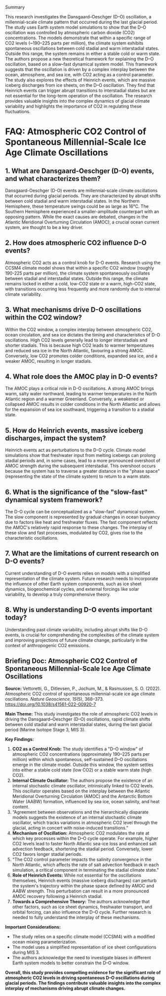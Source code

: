 Summary

This research investigates the Dansgaard–Oeschger (D–O) oscillation, a millennial-scale climate pattern that occurred during the last glacial period. The study uses Earth system model simulations to show that the D–O oscillation was controlled by atmospheric carbon dioxide (CO2) concentrations. The models demonstrate that within a specific range of CO2 levels (~190–225 parts per million), the climate system exhibits spontaneous oscillations between cold stadial and warm interstadial states. Outside this range, the system remains in either a stable cold or warm state. The authors propose a new theoretical framework for explaining the D–O oscillation, based on a slow–fast dynamical system model. This framework suggests that the oscillation is driven by a complex interplay between the ocean, atmosphere, and sea ice, with CO2 acting as a control parameter. The study also explores the effects of Heinrich events, which are massive iceberg discharges from ice sheets, on the D–O oscillation. They find that Heinrich events can trigger abrupt transitions to interstadial states but are not essential for the long-term operation of the oscillation. The research provides valuable insights into the complex dynamics of glacial climate variability and highlights the importance of CO2 in regulating these fluctuations.

# FAQ: Atmospheric CO2 Control of Spontaneous Millennial-Scale Ice Age Climate Oscillations

## 1. What are Dansgaard-Oeschger (D-O) events, and what characterizes them?

Dansgaard-Oeschger (D-O) events are millennial-scale climate oscillations that occurred during glacial periods. They are characterized by abrupt shifts between cold stadial and warm interstadial states. In the Northern Hemisphere, these temperature swings could be as large as 16°C. The Southern Hemisphere experienced a smaller-amplitude counterpart with an opposing pattern. While the exact causes are debated, changes in the Atlantic Meridional Overturning Circulation (AMOC), a crucial ocean current system, are thought to be a key driver.

## 2. How does atmospheric CO2 influence D-O events?

Atmospheric CO2 acts as a control knob for D-O events. Research using the CCSM4 climate model shows that within a specific CO2 window (roughly 190-225 parts per million), the climate system spontaneously oscillates between stadial and interstadial states. Outside this range, the climate remains locked in either a cold, low-CO2 state or a warm, high-CO2 state, with transitions occurring less frequently and more randomly due to internal climate variability.

## 3. What mechanisms drive D-O oscillations within the CO2 window?

Within the CO2 window, a complex interplay between atmospheric CO2, ocean circulation, and sea ice dictates the timing and characteristics of D-O oscillations. High CO2 levels generally lead to longer interstadials and shorter stadials. This is because high CO2 leads to warmer temperatures and reduced sea ice in the North Atlantic, favouring a strong AMOC. Conversely, low CO2 promotes colder conditions, expanded sea ice, and a weaker AMOC, resulting in longer stadials.

## 4. What role does the AMOC play in D-O events?

The AMOC plays a critical role in D-O oscillations. A strong AMOC brings warm, salty water northward, leading to warmer temperatures in the North Atlantic region and a warmer Greenland. Conversely, a weakened or collapsed AMOC results in colder conditions in the North Atlantic and allows for the expansion of sea ice southward, triggering a transition to a stadial state.

## 5. How do Heinrich events, massive iceberg discharges, impact the system?

Heinrich events act as perturbations to the D-O cycle. Climate model simulations show that freshwater input from melting icebergs can prolong stadial periods and, in some cases, lead to a more pronounced overshoot of AMOC strength during the subsequent interstadial. This overshoot occurs because the system has to traverse a greater distance in the "phase space" (representing the state of the climate system) to return to a warm state.

## 6. What is the significance of the "slow-fast" dynamical system framework?

The D-O cycle can be conceptualized as a "slow-fast" dynamical system. The slow component is represented by gradual changes in ocean buoyancy due to factors like heat and freshwater fluxes. The fast component reflects the AMOC's relatively rapid response to these changes. The interplay of these slow and fast processes, modulated by CO2, gives rise to the characteristic oscillations.

## 7. What are the limitations of current research on D-O events?

Current understanding of D-O events relies on models with a simplified representation of the climate system. Future research needs to incorporate the influence of other Earth system components, such as ice sheet dynamics, biogeochemical cycles, and external forcings like solar variability, to develop a truly comprehensive theory.

## 8. Why is understanding D-O events important today?

Understanding past climate variability, including abrupt shifts like D-O events, is crucial for comprehending the complexities of the climate system and improving projections of future climate change, particularly in the context of anthropogenic CO2 emissions.

## Briefing Doc: Atmospheric CO2 Control of Spontaneous Millennial-Scale Ice Age Climate Oscillations

**Source:** Vettoretti, G., Ditlevsen, P., Jochum, M., & Rasmussen, S. O. (2022). Atmospheric CO2 control of spontaneous millennial-scale ice age climate oscillations. _Nature Geoscience, 15_(5), 368–373. https://doi.org/10.1038/s41561-022-00920-7

**Main Theme:** This study investigates the role of atmospheric CO2 levels in driving the Dansgaard–Oeschger (D–O) oscillations, rapid climate shifts between cold stadial and warm interstadial states, during the last glacial period (Marine Isotope Stage 3, MIS 3).

**Key Findings:**

1. **CO2 as a Control Knob:** The study identifies a "D–O window" of atmospheric CO2 concentrations (approximately 190–225 parts per million) within which spontaneous, self-sustained D–O oscillations emerge in the climate model. Outside this window, the system settles into either a stable cold state (low CO2) or a stable warm state (high CO2).
2. **Internal Climate Oscillator:** The authors propose the existence of an internal stochastic climate oscillator, intrinsically linked to CO2 levels. This oscillator operates based on the interplay between the Atlantic Meridional Overturning Circulation (AMOC) and the Antarctic Bottom Water (AABW) formation, influenced by sea ice, ocean salinity, and heat content.
3. “Agreement between observations and the hierarchically disparate models suggests the existence of an internal stochastic climate oscillator, which tracks variations in atmospheric CO2 level through the glacial, acting in concert with noise-induced transitions.”
4. **Mechanism of Oscillation:** Atmospheric CO2 modulates the rate at which key processes within the D–O cycle operate. For example, higher CO2 levels lead to faster North Atlantic sea-ice loss and enhanced salt advection feedback, shortening the stadial period. Conversely, lower CO2 favors longer stadial periods.
5. "The CO2 control parameter impacts the salinity convergence in the North Atlantic, which affects the rate of salt advection feedback in each simulation, a critical component in terminating the stadial climate state."
6. **Role of Heinrich Events:** While not essential for the oscillations themselves, Heinrich events (massive iceberg discharges) can perturb the system's trajectory within the phase space defined by AMOC and AABW strength. This perturbation can result in a more pronounced AMOC recovery following a Heinrich stadial.
7. **Towards a Comprehensive Theory:** The authors acknowledge that other factors, such as ice sheet dynamics, freshwater transport, and orbital forcing, can also influence the D–O cycle. Further research is needed to fully understand the interplay of these mechanisms.

**Important Considerations:**

- The study relies on a specific climate model (CCSM4) with a modified ocean mixing parameterization.
- The model uses a simplified representation of ice sheet configurations during MIS 3.
- The authors acknowledge the need to investigate biases in different Earth system models to better constrain the D–O window.

**Overall, this study provides compelling evidence for the significant role of atmospheric CO2 levels in driving spontaneous D–O oscillations during glacial periods. The findings contribute valuable insights into the complex interplay of mechanisms driving abrupt climate changes.**